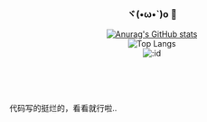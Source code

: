 <div align="center">

### ヾ(•ω•`)o 👋


[![Anurag's GitHub stats](https://github-readme-stats.vercel.app/api?username=cwuom)](https://github.com/anuraghazra/github-readme-stats)
<br>
![Top Langs](https://github-readme-stats.vercel.app/api/top-langs/?username=cwuom&layout=compact)
<br>
![:id](https://moe-counter.lxchapu.com/:cwuom?theme=moebooru)

</div>




<br>
<br>
<br>

代码写的挺烂的，看看就行啦..
